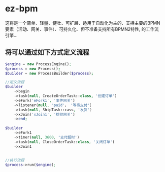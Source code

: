 # ez-bpm
这将是一个简单、轻量、健壮、可扩展、适用于自动化为主的、支持主要的BPMN要素（活动、网关、事件）、可持久化、但不准备支持所有BPMN2特性, 的工作流引擎...

## 将可以通过如下方式定义流程

```PHP
$engine = new ProcessEngine();
$process = new Process();
$builder = new ProcessBuilder($process);

//定义流程
$builder
    ->begin
    ->task(null, CreateOrderTask::class, '创建订单')
    ->eFork('eFork1', '事件网关')
    ->listener(null, 'paid'， '等待支付')
    ->task(null, ShipTask::cass, '发货')
    ->xJoin('xJoin1', '排他网关')
    ->end;
    
$builder 
    ->eFork1
    ->timer(null, 3600, '支付超时')
    ->task(null, CloseOrderTask::class, '关闭订单')
    ->xJoin1
   
    
//执行流程
$process->run($engine);

```
